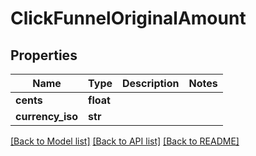 # ClickFunnelOriginalAmount


## Properties
Name | Type | Description | Notes
------------ | ------------- | ------------- | -------------
**cents** | **float** |  | 
**currency_iso** | **str** |  | 

[[Back to Model list]](../README.md#documentation-for-models) [[Back to API list]](../README.md#documentation-for-api-endpoints) [[Back to README]](../README.md)


